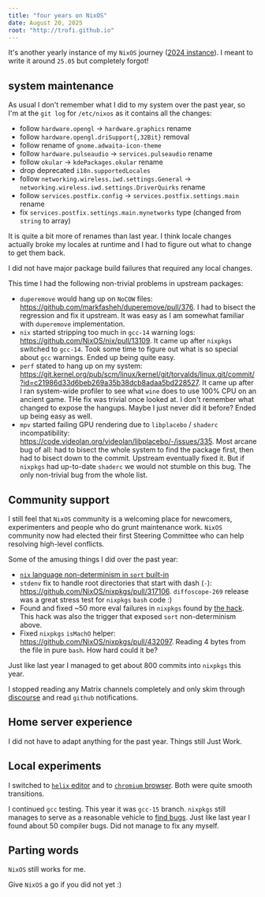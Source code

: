 ```yaml
---
title: "four years on NixOS"
date: August 20, 2025
root: "http://trofi.github.io"
---
```


It's another yearly instance of my `NixOS` journey
([2024 instance](/posts/316-three-years-on-nixos.html)). I meant to
write it around `25.05` but completely forgot!

## system maintenance

As usual I don't remember what I did to my system over the past year,
so I'm at the `git log` for `/etc/nixos` as it contains all the changes:

- follow `hardware.opengl` -> `hardware.graphics` rename
- follow `hardware.opengl.driSupport{,32Bit}` removal
- follow rename of `gnome.adwaita-icon-theme`
- follow `hardware.pulseaudio` -> `services.pulseaudio` rename
- follow `okular` -> `kdePackages.okular` rename
- drop deprecated `i18n.supportedLocales`
- follow `networking.wireless.iwd.settings.General` -> `networking.wireless.iwd.settings.DriverQuirks` rename
- follow `services.postfix.config` -> `services.postfix.settings.main` rename
- fix `services.postfix.settings.main.mynetworks` type (changed from `string` to array)

It is quite a bit more of renames than last year. I think locale changes
actually broke my locales at runtime and I had to figure out what to
change to get them back.

I did not have major package build failures that required any local
changes.

This time I had the following non-trivial problems in upstream packages:

- `duperemove` would hang up on `NoCOW` files: <https://github.com/markfasheh/duperemove/pull/376>.
  I had to bisect the regression and fix it upstream. It was easy as I
  am somewhat familiar with `duperemove` implementation.
- `nix` started stripping too much in `gcc-14` warning logs: <https://github.com/NixOS/nix/pull/13109>.
  It came up after `nixpkgs` switched to `gcc-14`. Took some time to figure
  out what is so special about `gcc` warnings. Ended up being quite easy.
- `perf` stated to hang up on my system: <https://git.kernel.org/pub/scm/linux/kernel/git/torvalds/linux.git/commit/?id=c21986d33d6beb269a35b38dcb8adaa5bd228527>.
  It came up after I ran system-wide profiler to see what `wine` does to
  use 100% CPU on an ancient game. THe fix was trivial once looked at.
  I don't remember what changed to expose the hangups. Maybe I just never
  did it before? Ended up being easy as well.
- `mpv` started failing GPU rendering due to `libplacebo` / `shaderc`
  incompatibility: <https://code.videolan.org/videolan/libplacebo/-/issues/335>.
  Most arcane bug of all: had to bisect the whole system to find the
  package first, then had to bisect down to the commit. Upstream eventually
  fixed it. But if `nixpkgs` had up-to-date `shaderc` we would not stumble
  on this bug. The only non-trivial bug from the whole list.

## Community support

I still feel that `NixOS` community is a welcoming place for newcomers,
experimenters and people who do grunt maintenance work. `NixOS` community
now had elected their first Steering Committee who can help resolving
high-level conflicts.

Some of the amusing things I did over the past year:

- [`nix` language non-determinism in `sort` built-in](/posts/330-another-nix-language-nondeterminism-example.html)
- `stdenv` fix to handle root directories that start with dash (`-`): <https://github.com/NixOS/nixpkgs/pull/317106>.
  `diffoscope-269` release was a great stress test for `nixpkgs` `bash` code :)
- Found and fixed ~50 more eval failures in `nixpkgs` found by [the hack](/posts/309-listing-all-nixpkgs-packages.html).
  This hack was also the trigger that exposed `sort` non-determinism above.
- Fixed `nixpkgs` `isMachO` helper: <https://github.com/NixOS/nixpkgs/pull/432097>.
  Reading 4 bytes from the file in pure `bash`. How hard could it be?

Just like last year I managed to get about 800 commits into `nixpkgs`
this year.

I stopped reading any Matrix channels completely and only skim through
[discourse](https://discourse.nixos.org/) and read `github` notifications.

## Home server experience

I did not have to adapt anything for the past year. Things still Just Work.

## Local experiments

I switched to [`helix` editor](/posts/331-trying-out-helix-editor.html)
and to [`chromium` browser](/posts/333-to-chromium.html). Both were quite
smooth transitions.

I continued `gcc` testing. This year it was `gcc-15` branch. `nixpkgs`
still manages to serve as a reasonable vehicle to
[find bugs](/posts/332-gcc-15-bugs-pile-2.html). Just like last year I
found about 50 compiler bugs. Did not manage to fix any myself.

## Parting words

`NixOS` still works for me.

Give `NixOS` a go if you did not yet :)
